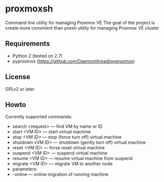 # proxmoxsh
Command line utility for managing Proxmox VE
The goal of the project is create more convinient than pvesh utility for managing Proxmox VE cluster
## Requirements
* Python 2 (tested on 2.7)
* pyproxmox (https://github.com/Daemonthread/pyproxmox)

## License
GPLv2 or later

## Howto
Currently supported commands:
* search &lt;request&gt; — find VM by name or ID
* start &lt;VM ID&gt; — start virtual machine
* stop &lt;VM ID&gt; — stop (force turn off) virtual machine
* shutdown vVM ID&gt; — shutdown (gently turn off) virtual machine
* reset &lt;VM ID&gt; — forse reset virtual machine
* suspend &lt;VM ID&gt; — suspend virtual machine
* resume &lt;VM ID&gt; — resume virtual machine from suspend
* migrate &lt;VM ID&gt; <Destination node> <parameters> — migrate VM to another node
 *  parameters:
 * -online — online migration of running machine
